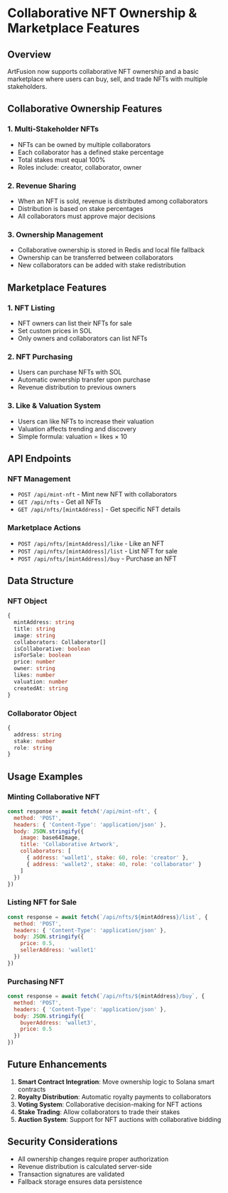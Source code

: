 # Collaborative NFT Ownership & Marketplace Features

## Overview
ArtFusion now supports collaborative NFT ownership and a basic marketplace where users can buy, sell, and trade NFTs with multiple stakeholders.

## Collaborative Ownership Features

### 1. Multi-Stakeholder NFTs
- NFTs can be owned by multiple collaborators
- Each collaborator has a defined stake percentage
- Total stakes must equal 100%
- Roles include: creator, collaborator, owner

### 2. Revenue Sharing
- When an NFT is sold, revenue is distributed among collaborators
- Distribution is based on stake percentages
- All collaborators must approve major decisions

### 3. Ownership Management
- Collaborative ownership is stored in Redis and local file fallback
- Ownership can be transferred between collaborators
- New collaborators can be added with stake redistribution

## Marketplace Features

### 1. NFT Listing
- NFT owners can list their NFTs for sale
- Set custom prices in SOL
- Only owners and collaborators can list NFTs

### 2. NFT Purchasing
- Users can purchase NFTs with SOL
- Automatic ownership transfer upon purchase
- Revenue distribution to previous owners

### 3. Like & Valuation System
- Users can like NFTs to increase their valuation
- Valuation affects trending and discovery
- Simple formula: valuation = likes × 10

## API Endpoints

### NFT Management
- `POST /api/mint-nft` - Mint new NFT with collaborators
- `GET /api/nfts` - Get all NFTs
- `GET /api/nfts/[mintAddress]` - Get specific NFT details

### Marketplace Actions
- `POST /api/nfts/[mintAddress]/like` - Like an NFT
- `POST /api/nfts/[mintAddress]/list` - List NFT for sale
- `POST /api/nfts/[mintAddress]/buy` - Purchase an NFT

## Data Structure

### NFT Object
```typescript
{
  mintAddress: string
  title: string
  image: string
  collaborators: Collaborator[]
  isCollaborative: boolean
  isForSale: boolean
  price: number
  owner: string
  likes: number
  valuation: number
  createdAt: string
}
```

### Collaborator Object
```typescript
{
  address: string
  stake: number
  role: string
}
```

## Usage Examples

### Minting Collaborative NFT
```javascript
const response = await fetch('/api/mint-nft', {
  method: 'POST',
  headers: { 'Content-Type': 'application/json' },
  body: JSON.stringify({
    image: base64Image,
    title: 'Collaborative Artwork',
    collaborators: [
      { address: 'wallet1', stake: 60, role: 'creator' },
      { address: 'wallet2', stake: 40, role: 'collaborator' }
    ]
  })
})
```

### Listing NFT for Sale
```javascript
const response = await fetch(`/api/nfts/${mintAddress}/list`, {
  method: 'POST',
  headers: { 'Content-Type': 'application/json' },
  body: JSON.stringify({
    price: 0.5,
    sellerAddress: 'wallet1'
  })
})
```

### Purchasing NFT
```javascript
const response = await fetch(`/api/nfts/${mintAddress}/buy`, {
  method: 'POST',
  headers: { 'Content-Type': 'application/json' },
  body: JSON.stringify({
    buyerAddress: 'wallet3',
    price: 0.5
  })
})
```

## Future Enhancements

1. **Smart Contract Integration**: Move ownership logic to Solana smart contracts
2. **Royalty Distribution**: Automatic royalty payments to collaborators
3. **Voting System**: Collaborative decision-making for NFT actions
4. **Stake Trading**: Allow collaborators to trade their stakes
5. **Auction System**: Support for NFT auctions with collaborative bidding

## Security Considerations

- All ownership changes require proper authorization
- Revenue distribution is calculated server-side
- Transaction signatures are validated
- Fallback storage ensures data persistence 